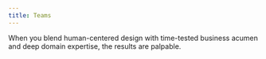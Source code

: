 ```yaml
---
title: Teams
---
```


<title-block
    text_one="A solution’s quality hinges directly on"
    text_two="the diversity of the team delivering it.">
</title-block>

<background color="gray">

When you blend human-centered design with time-tested business acumen and deep domain expertise, the results are palpable.
</background>
